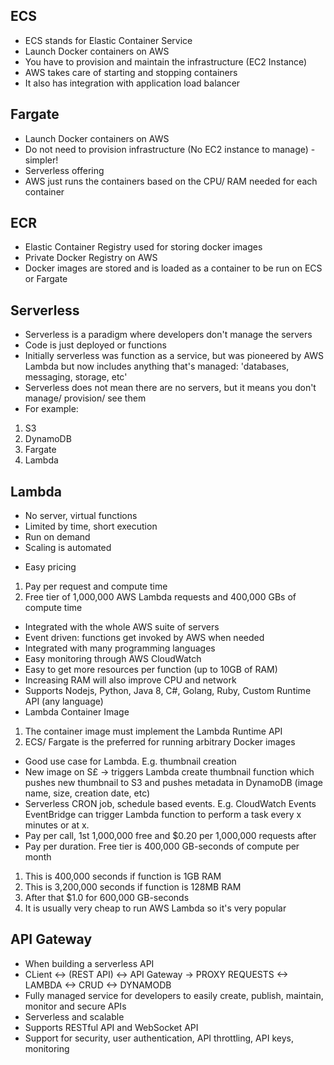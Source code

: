 ## ECS
* ECS stands for Elastic Container Service 
* Launch Docker containers on AWS 
* You have to provision and maintain the infrastructure (EC2 Instance)
* AWS takes care of starting and stopping containers
* It also has integration with application load balancer

## Fargate 
* Launch Docker containers on AWS
* Do not need to provision infrastructure (No EC2 instance to manage) - simpler! 
* Serverless offering
* AWS just runs the containers based on the CPU/ RAM needed for each container 

## ECR 
* Elastic Container Registry used for storing docker images
* Private Docker Registry on AWS
* Docker images are stored and is loaded as a container to be run on ECS or Fargate

## Serverless
* Serverless is a paradigm where developers don't manage the servers 
* Code is just deployed or functions 
* Initially serverless was function as a service, but was pioneered by AWS Lambda but now includes anything that's managed: 'databases, messaging, storage, etc'
* Serverless does not mean there are no servers, but it means you don't manage/ provision/ see them
* For example:
1. S3
2. DynamoDB
3. Fargate 
4. Lambda

## Lambda
* No server, virtual functions
* Limited by time, short execution 
* Run on demand
* Scaling is automated
+ Easy pricing 
1. Pay per request and compute time
2. Free tier of 1,000,000 AWS Lambda requests and 400,000 GBs of compute time
+ Integrated with the whole AWS suite of servers
+ Event driven: functions get invoked by AWS when needed
+ Integrated with many programming languages
+ Easy monitoring through AWS CloudWatch
+ Easy to get more resources per function (up to 10GB of RAM)
+ Increasing RAM will also improve CPU and network
+ Supports Nodejs, Python, Java 8, C#, Golang, Ruby, Custom Runtime API (any language)
+ Lambda Container Image 
1. The container image must implement the Lambda Runtime API
2. ECS/ Fargate is the preferred for running arbitrary Docker images

* Good use case for Lambda. E.g. thumbnail creation
* New image on S£ -> triggers Lambda create thumbnail function which pushes new thumbnail to S3 and pushes metadata in DynamoDB (image name, size, creation date, etc)
* Serverless CRON job, schedule based events. E.g. CloudWatch Events EventBridge can trigger Lambda function to perform a task every x minutes or at x.
* Pay per call, 1st 1,000,000 free and $0.20 per 1,000,000 requests after
* Pay per duration. Free tier is 400,000 GB-seconds of compute per month
1. This is 400,000 seconds if function is 1GB RAM
2. This is 3,200,000 seconds if function is 128MB RAM
3. After that $1.0 for 600,000 GB-seconds
4. It is usually very cheap to run AWS Lambda so it's very popular

## API Gateway 
* When building a serverless API
* CLient <-> (REST API) <-> API Gateway -> PROXY REQUESTS <-> LAMBDA <-> CRUD <-> DYNAMODB
* Fully managed service for developers to easily create, publish, maintain, monitor and secure APIs
* Serverless and scalable
* Supports RESTful API and WebSocket API
* Support for security, user authentication, API throttling, API keys, monitoring